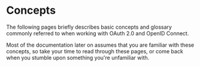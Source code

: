 # Concepts

The following pages briefly describes basic concepts and glossary commonly referred to when working with OAuth 2.0 and
OpenID Connect.

Most of the documentation later on assumes that you are familiar with these concepts, so take your time to read through
these pages, or come back when you stumble upon something you're unfamiliar with.
